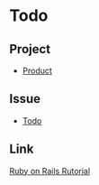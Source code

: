 # Todo
## Project
- [Product](https://github.com/atarubift/todo/projects/1)

## Issue
- [Todo](https://github.com/atarubift/todo/issues)

## Link
[Ruby on Rails Rutorial](https://railstutorial.jp/)

